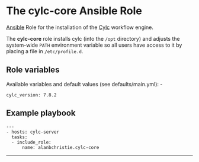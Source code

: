 # The cylc-core Ansible Role
[Ansible] Role for the installation of the [Cylc] workflow engine.

The **cylc-core** role installs cylc (into the `/opt` directory) and adjusts
the system-wide `PATH` environment variable so all users have access to it
by placing a file in `/etc/profile.d`.

## Role variables
Available variables and default values (see defaults/main.yml): -

    cylc_version: 7.8.2

## Example playbook

    ---
    - hosts: cylc-server
      tasks:
      - include_role:
          name: alanbchristie.cylc-core

---

[Ansible]: https://pypi.org/project/ansible/
[Cylc]: https://cylc.github.io
